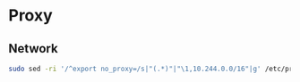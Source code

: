 # Proxy

## Network

```sh
sudo sed -ri '/^export no_proxy=/s|"(.*)"|"\1,10.244.0.0/16"|g' /etc/profile.d/no-proxy.sh
```
